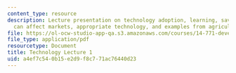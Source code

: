```yaml
---
content_type: resource
description: Lecture presentation on technology adoption, learning, savings, how technology
  can affect markets, appropriate technology, and examples from agriculture.
file: https://ol-ocw-studio-app-qa.s3.amazonaws.com/courses/14-771-development-economics-microeconomic-issues-and-policy-models-fall-2008/a4ef7c540b15e2d9f8c771ac76440d23_lec15.pdf
file_type: application/pdf
resourcetype: Document
title: Technology Lecture 1
uid: a4ef7c54-0b15-e2d9-f8c7-71ac76440d23
---
```

